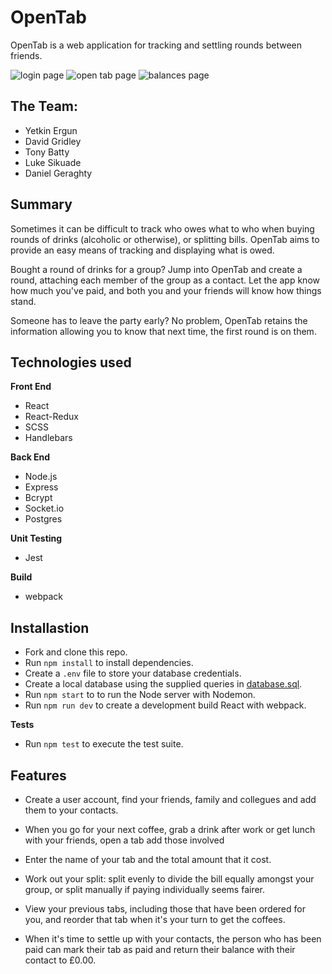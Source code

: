# **OpenTab**

OpenTab is a web application for tracking and settling rounds between friends.

![login page](https://www.dropbox.com/s/250nu4wjpyis1f8/login%20existing.png?raw=1 "Login")
![open tab page](https://www.dropbox.com/s/nh7dkgvgkvdc1vb/new%20tab%20even.png?raw=1 "Open Tab")
![balances page](https://www.dropbox.com/s/rdg79n0mlj2njxe/balances.png?raw=1 "Balances")

## The Team:

- Yetkin Ergun
- David Gridley
- Tony Batty
- Luke Sikuade
- Daniel Geraghty

## Summary

Sometimes it can be difficult to track who owes what to who when buying rounds of drinks (alcoholic or otherwise), or splitting bills. OpenTab aims to provide an easy means of tracking and displaying what is owed.

Bought a round of drinks for a group? Jump into OpenTab and create a round, attaching each member of the group as a contact. Let the app know how much you've paid, and both you and your friends will know how things stand.

Someone has to leave the party early? No problem, OpenTab retains the information allowing you to know that next time, the first round is on them.

## Technologies used

**Front End**

- React
- React-Redux
- SCSS
- Handlebars

**Back End**

- Node.js
- Express
- Bcrypt
- Socket.io
- Postgres

**Unit Testing**

- Jest

**Build**

- webpack

## Installastion

- Fork and clone this repo.
- Run `npm install` to install dependencies.
- Create a `.env` file to store your database credentials.
- Create a local database using the supplied queries in [database.sql](database.sql).
- Run `npm start` to to run the Node server with Nodemon.
- Run `npm run dev` to create a development build React with webpack.

**Tests**

- Run `npm test` to execute the test suite.

## Features

- Create a user account, find your friends, family and collegues and add them to your contacts.

- When you go for your next coffee, grab a drink after work or get lunch with your friends, open
  a tab add those involved

- Enter the name of your tab and the total amount that it cost.

- Work out your split: split evenly to divide the bill equally amongst your group, or split manually if paying individually seems fairer.

- View your previous tabs, including those that have been ordered
  for you, and reorder that tab when it's your turn to get the coffees.

- When it's time to settle up with your contacts, the person who has been paid can mark their tab as paid and return their balance with their contact to £0.00.
